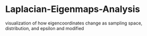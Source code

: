 # Laplacian-Eigenmaps-Analysis
visualization of how eigencoordinates change as sampling space, distribution, and epsilon and modified
